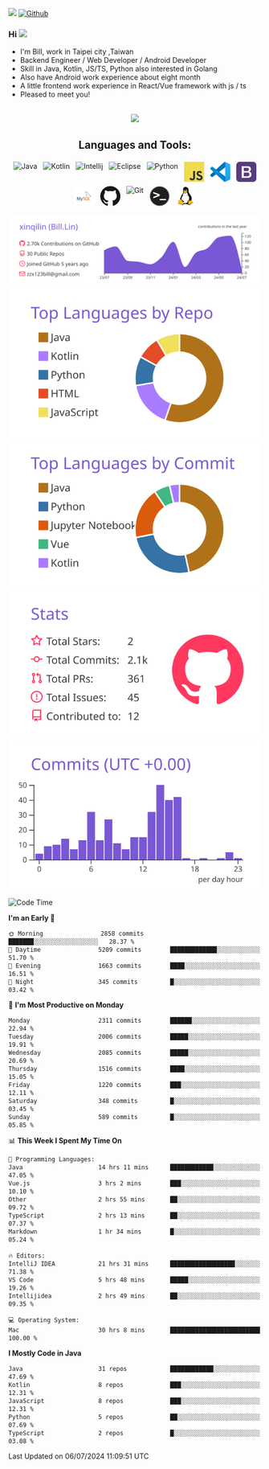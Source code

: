  
![](https://visitor-badge.laobi.icu/badge?page_id=xinqilin.xinqilin)
[![Github](https://img.shields.io/github/followers/xinqilin?label=Follow&style=social)](https://github.com/xinqilin)

### Hi <img src="https://raw.githubusercontent.com/MartinHeinz/MartinHeinz/master/wave.gif" width="35px">

- I'm Bill, work in Taipei city ,Taiwan
- Backend Engineer / Web Developer / Android Developer
- Skill in Java, Kotlin, JS/TS, Python also interested in Golang
- Also have Android work experience about eight month
- A little frontend work experience in React/Vue framework with js / ts
- Pleased to meet you!


<br />

<div align="center">
<img src="https://github-profile-trophy.vercel.app/?username=xinqilin&column=5&margin-w=15&margin-h=15" />

## Languages and Tools:
<p align="center">
<img alt="Java" src="https://raw.githubusercontent.com/jmnote/z-icons/master/svg/java.svg" height="40" style="vertical-align:top; margin:4px">
<img alt="Kotlin" src="https://img.icons8.com/color/48/000000/kotlin.png" height="40" style="vertical-align:top; margin:4px">
<img alt="Intellij" src="https://img.icons8.com/color/48/000000/intellij-idea.png" height="40" style="vertical-align:top; margin:4px"/>
<img alt="Eclipse" src="https://img.icons8.com/ios-filled/50/000000/java-eclipse.png" height="40" style="vertical-align:top; margin:4px"/>
<img alt="Python" height="40" style="vertical-align:top; margin:4px" src="https://cdn.jsdelivr.net/gh/devicons/devicon/icons/python/python-plain.svg" />
<img alt="Javascript" src="https://raw.githubusercontent.com/github/explore/80688e429a7d4ef2fca1e82350fe8e3517d3494d/topics/javascript/javascript.png" height="40" style="vertical-align:top; margin:4px">
<img alt="VS Code" src="https://raw.githubusercontent.com/github/explore/80688e429a7d4ef2fca1e82350fe8e3517d3494d/topics/visual-studio-code/visual-studio-code.png"  height="40" style="vertical-align:top; margin:4px">
<img alt="Bootstrap"  src="https://raw.githubusercontent.com/github/explore/80688e429a7d4ef2fca1e82350fe8e3517d3494d/topics/bootstrap/bootstrap.png" height="40" style="vertical-align:top; margin:4px">
<img alt="MySQL"src="https://raw.githubusercontent.com/github/explore/80688e429a7d4ef2fca1e82350fe8e3517d3494d/topics/mysql/mysql.png" height="40" style="vertical-align:top; margin:4px">
<img alt="Github" src="https://raw.githubusercontent.com/github/explore/78df643247d429f6cc873026c0622819ad797942/topics/github/github.png" height="40" style="vertical-align:top; margin:4px">

<img alt="Git" src="https://raw.githubusercontent.com/jmnote/z-icons/master/svg/git.svg" height="40" style="vertical-align:top; margin:4px">
<img alt="Terminal" src="https://raw.githubusercontent.com/github/explore/80688e429a7d4ef2fca1e82350fe8e3517d3494d/topics/terminal/terminal.png" height="40" style="vertical-align:top; margin:4px">
<img alt="Linux" src="https://raw.githubusercontent.com/github/explore/80688e429a7d4ef2fca1e82350fe8e3517d3494d/topics/linux/linux.png" height="40" style="vertical-align:top; margin:4px" alt="Windows" height="40" style="vertical-align:top; margin:4px">
</p>

<!-- <p align="center"><img  src="https://leetcode.card.workers.dev/?username=xinqilin&theme=auto" alt="xinqilin-leetcode" /></p> -->

<!-- <div width="100%">   
 <a href="https://readme-stats-cfgj2cxdy.vercel.app/api?username=xinqilin&count_private=true&show_icons=true&theme=algolia">
   <img  align="left" src="https://github-readme-stats.vercel.app/api?username=xinqilin&show_icons=true&theme=algolia&card_width=4" width="400"/>
 </a>
 <a href="https://readme-stats-cfgj2cxdy.vercel.app/api/top-langs/?username=xinqilin&hide=php,html,css&theme=algolia">
  <img  align="right" src="https://github-readme-stats.vercel.app/api/top-langs/?username=xinqilin&hide=html,css&theme=algolia&langs_count=10&layout=compact" />
 </a>
</div> -->

[![](https://raw.githubusercontent.com/xinqilin/xinqilin/master/profile-summary-card-output/buefy/0-profile-details.svg)](https://github.com/vn7n24fzkq/github-profile-summary-cards)
[![](https://raw.githubusercontent.com/xinqilin/xinqilin/master/profile-summary-card-output/buefy/1-repos-per-language.svg)](https://github.com/vn7n24fzkq/github-profile-summary-cards) 
[![](https://raw.githubusercontent.com/xinqilin/xinqilin/master/profile-summary-card-output/buefy/2-most-commit-language.svg)](https://github.com/vn7n24fzkq/github-profile-summary-cards)
[![](https://raw.githubusercontent.com/xinqilin/xinqilin/master/profile-summary-card-output/buefy/3-stats.svg)](https://github.com/vn7n24fzkq/github-profile-summary-cards) 
[![](https://raw.githubusercontent.com/xinqilin/xinqilin/master/profile-summary-card-output/buefy/4-productive-time.svg)](https://github.com/vn7n24fzkq/github-profile-summary-cards)

</div>
 
<!--START_SECTION:waka-->
![Code Time](http://img.shields.io/badge/Code%20Time-2%2C907%20hrs%2054%20mins-blue)

**I'm an Early 🐤** 

```text
🌞 Morning                2858 commits        ███████░░░░░░░░░░░░░░░░░░   28.37 % 
🌆 Daytime                5209 commits        █████████████░░░░░░░░░░░░   51.70 % 
🌃 Evening                1663 commits        ████░░░░░░░░░░░░░░░░░░░░░   16.51 % 
🌙 Night                  345 commits         █░░░░░░░░░░░░░░░░░░░░░░░░   03.42 % 
```
📅 **I'm Most Productive on Monday** 

```text
Monday                   2311 commits        ██████░░░░░░░░░░░░░░░░░░░   22.94 % 
Tuesday                  2006 commits        █████░░░░░░░░░░░░░░░░░░░░   19.91 % 
Wednesday                2085 commits        █████░░░░░░░░░░░░░░░░░░░░   20.69 % 
Thursday                 1516 commits        ████░░░░░░░░░░░░░░░░░░░░░   15.05 % 
Friday                   1220 commits        ███░░░░░░░░░░░░░░░░░░░░░░   12.11 % 
Saturday                 348 commits         █░░░░░░░░░░░░░░░░░░░░░░░░   03.45 % 
Sunday                   589 commits         █░░░░░░░░░░░░░░░░░░░░░░░░   05.85 % 
```


📊 **This Week I Spent My Time On** 

```text
💬 Programming Languages: 
Java                     14 hrs 11 mins      ████████████░░░░░░░░░░░░░   47.05 % 
Vue.js                   3 hrs 2 mins        ███░░░░░░░░░░░░░░░░░░░░░░   10.10 % 
Other                    2 hrs 55 mins       ██░░░░░░░░░░░░░░░░░░░░░░░   09.72 % 
TypeScript               2 hrs 13 mins       ██░░░░░░░░░░░░░░░░░░░░░░░   07.37 % 
Markdown                 1 hr 34 mins        █░░░░░░░░░░░░░░░░░░░░░░░░   05.24 % 

🔥 Editors: 
IntelliJ IDEA            21 hrs 31 mins      ██████████████████░░░░░░░   71.38 % 
VS Code                  5 hrs 48 mins       █████░░░░░░░░░░░░░░░░░░░░   19.26 % 
Intellijidea             2 hrs 49 mins       ██░░░░░░░░░░░░░░░░░░░░░░░   09.35 % 

💻 Operating System: 
Mac                      30 hrs 8 mins       █████████████████████████   100.00 % 
```

**I Mostly Code in Java** 

```text
Java                     31 repos            ████████████░░░░░░░░░░░░░   47.69 % 
Kotlin                   8 repos             ███░░░░░░░░░░░░░░░░░░░░░░   12.31 % 
JavaScript               8 repos             ███░░░░░░░░░░░░░░░░░░░░░░   12.31 % 
Python                   5 repos             ██░░░░░░░░░░░░░░░░░░░░░░░   07.69 % 
TypeScript               2 repos             █░░░░░░░░░░░░░░░░░░░░░░░░   03.08 % 
```




 Last Updated on 06/07/2024 11:09:51 UTC
<!--END_SECTION:waka-->
 
 
<!-- <img src="https://wakatime.com/share/@abb22933-8532-4f24-8a13-e9e97bfee0f0/e937d23b-e152-4ff2-8509-e5b981912493.svg"  alt="Coding Chart" style="border-radius: 10px;border: solid 10px;" /> -->


